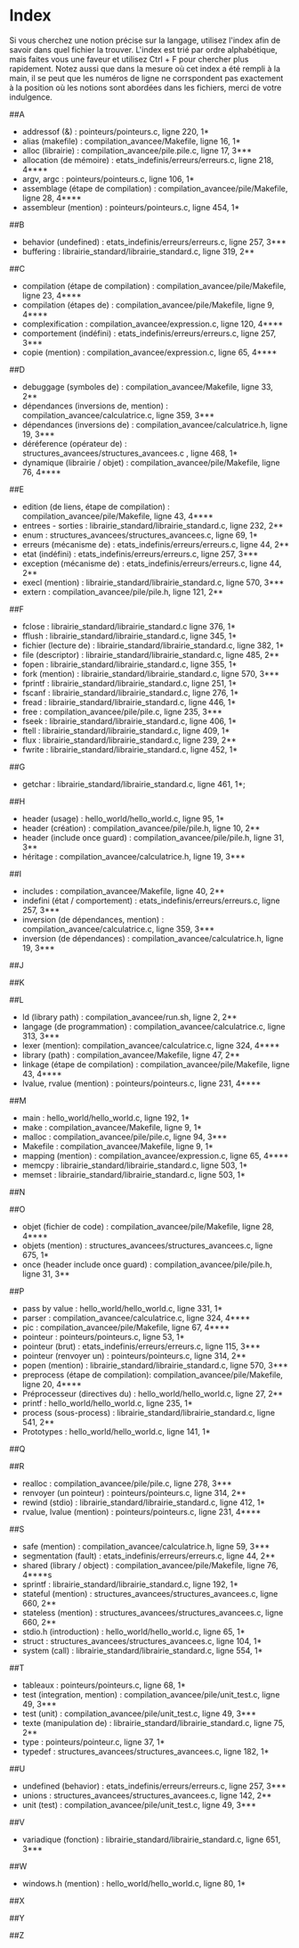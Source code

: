 #                                   Index

Si vous cherchez une notion précise sur la langage, utilisez l'index afin de
savoir dans quel fichier la trouver. L'index est trié par ordre alphabétique,
mais faites vous une faveur et utilisez Ctrl + F pour chercher plus rapidement.
Notez aussi que dans la mesure où cet index a été rempli à la main, il se peut
que les numéros de ligne ne corrspondent pas exactement à la position où les
notions sont abordées dans les fichiers, merci de votre indulgence.


##A
- addressof (&) : pointeurs/pointeurs.c, ligne 220, 1*
- alias (makefile) : compilation_avancee/Makefile, ligne 16, 1*
- alloc (librairie) : compilation_avancee/pile.pile.c, ligne 17, 3***
- allocation (de mémoire) : etats_indefinis/erreurs/erreurs.c, ligne 218, 4****
- argv, argc : pointeurs/pointeurs.c, ligne 106, 1*
- assemblage (étape de compilation) : compilation_avancee/pile/Makefile, ligne 28, 4****
- assembleur (mention) : pointeurs/pointeurs.c, ligne 454, 1*

##B
- behavior (undefined) : etats_indefinis/erreurs/erreurs.c, ligne 257, 3***
- buffering : librairie_standard/librairie_standard.c, ligne 319, 2**

##C
- compilation (étape de compilation) : compilation_avancee/pile/Makefile, ligne 23, 4****
- compilation (étapes de) : compilation_avancee/pile/Makefile, ligne 9, 4****
- complexification : compilation_avancee/expression.c, ligne 120, 4****
- comportement (indéfini) : etats_indefinis/erreurs/erreurs.c, ligne 257, 3***
- copie (mention) : compilation_avancee/expression.c, ligne 65, 4****

##D
- debuggage (symboles de) : compilation_avancee/Makefile, ligne 33, 2**
- dépendances (inversions de, mention) : compilation_avancee/calculatrice.c, ligne 359, 3***
- dépendances (inversions de) : compilation_avancee/calculatrice.h, ligne 19, 3***
- déréference (opérateur de) : structures_avancees/structures_avancees.c , ligne 468, 1*
- dynamique (librairie / objet) : compilation_avancee/pile/Makefile, ligne 76, 4****

##E
- edition (de liens, étape de compilation) : compilation_avancee/pile/Makefile, ligne 43, 4****
- entrees - sorties : librairie_standard/librairie_standard.c, ligne 232, 2**
- enum : structures_avancees/structures_avancees.c, ligne 69, 1*
- erreurs (mécanisme de) : etats_indefinis/erreurs/erreurs.c, ligne 44, 2**
- etat (indéfini) : etats_indefinis/erreurs/erreurs.c, ligne 257, 3***
- exception (mécanisme de) : etats_indefinis/erreurs/erreurs.c, ligne 44, 2**
- execl (mention) : librairie_standard/librairie_standard.c, ligne 570, 3***
- extern : compilation_avancee/pile/pile.h, ligne 121, 2**

##F
- fclose : librairie_standard/librairie_standard.c ligne 376, 1*
- fflush : librairie_standard/librairie_standard.c, ligne 345, 1*
- fichier (lecture de) : librairie_standard/librairie_standard.c, ligne 382, 1*
- file (descriptor) : librairie_standard/librairie_standard.c, ligne 485, 2**
- fopen : librairie_standard/librairie_standard.c, ligne 355, 1*
- fork (mention) : librairie_standard/librairie_standard.c, ligne 570, 3***
- fprintf : librairie_standard/librairie_standard.c, ligne 251, 1*
- fscanf : librairie_standard/librairie_standard.c, ligne 276, 1*
- fread : librairie_standard/librairie_standard.c, ligne 446, 1*
- free : compilation_avancee/pile/pile.c, ligne 235, 3***
- fseek : librairie_standard/librairie_standard.c, ligne 406, 1*
- ftell : librairie_standard/librairie_standard.c, ligne 409, 1*
- flux : librairie_standard/librairie_standard.c, ligne 239, 2**
- fwrite : librairie_standard/librairie_standard.c, ligne 452, 1*

##G
- getchar : librairie_standard/librairie_standard.c, ligne 461, 1*;

##H
- header (usage) : hello_world/hello_world.c, ligne 95, 1*
- header (création) : compilation_avancee/pile/pile.h, ligne 10, 2**
- header (include once guard) : compilation_avancee/pile/pile.h, ligne 31, 3**
- héritage : compilation_avancee/calculatrice.h, ligne 19, 3***

##I
- includes : compilation_avancee/Makefile, ligne 40, 2**
- indefini (état / comportement) : etats_indefinis/erreurs/erreurs.c, ligne 257, 3***
- inversion (de dépendances, mention) : compilation_avancee/calculatrice.c, ligne 359, 3***
- inversion (de dépendances) : compilation_avancee/calculatrice.h, ligne 19, 3***

##J

##K

##L
- ld (library path) : compilation_avancee/run.sh, ligne 2, 2**
- langage (de programmation) : compilation_avancee/calculatrice.c, ligne 313, 3***
- lexer (mention): compilation_avancee/calculatrice.c, ligne 324, 4****
- library (path) : compilation_avancee/Makefile, ligne 47, 2**
- linkage (étape de compilation) : compilation_avancee/pile/Makefile, ligne 43, 4****
- lvalue, rvalue (mention) : pointeurs/pointeurs.c, ligne 231, 4****

##M
- main : hello_world/hello_world.c, ligne 192, 1*
- make : compilation_avancee/Makefile, ligne 9, 1*
- malloc : compilation_avancee/pile/pile.c, ligne 94, 3***
- Makefile : compilation_avancee/Makefile, ligne 9, 1*
- mapping (mention) : compilation_avancee/expression.c, ligne 65, 4****
- memcpy : librairie_standard/librairie_standard.c, ligne 503, 1*
- memset : librairie_standard/librairie_standard.c, ligne 503, 1*

##N

##O
- objet (fichier de code) : compilation_avancee/pile/Makefile, ligne 28, 4****
- objets (mention) : structures_avancees/structures_avancees.c, ligne 675, 1*
- once (header include once guard) : compilation_avancee/pile/pile.h, ligne 31, 3**

##P
- pass by value : hello_world/hello_world.c, ligne 331, 1*
- parser : compilation_avancee/calculatrice.c, ligne 324, 4****
- pic : compilation_avancee/pile/Makefile, ligne 67, 4****
- pointeur : pointeurs/pointeurs.c, ligne 53, 1*
- pointeur (brut) : etats_indefinis/erreurs/erreurs.c, ligne 115, 3***
- pointeur (renvoyer un) : pointeurs/pointeurs.c, ligne 314, 2**
- popen (mention) : librairie_standard/librairie_standard.c, ligne 570, 3***
- preprocess (étape de compilation): compilation_avancee/pile/Makefile, ligne 20, 4****
- Préprocesseur (directives du) : hello_world/hello_world.c, ligne 27, 2**
- printf : hello_world/hello_world.c, ligne 235, 1*
- process (sous-process) : librairie_standard/librairie_standard.c, ligne 541, 2**
- Prototypes : hello_world/hello_world.c, ligne 141, 1*

##Q

##R
- realloc : compilation_avancee/pile/pile.c, ligne 278, 3***
- renvoyer (un pointeur) : pointeurs/pointeurs.c, ligne 314, 2**
- rewind (stdio) : librairie_standard/librairie_standard.c, ligne 412, 1*
- rvalue, lvalue (mention) : pointeurs/pointeurs.c, ligne 231, 4****

##S
- safe (mention) : compilation_avancee/calculatrice.h, ligne 59, 3***
- segmentation (fault) : etats_indefinis/erreurs/erreurs.c, ligne 44, 2**
- shared (library / object) : compilation_avancee/pile/Makefile, ligne 76, 4****s
- sprintf : librairie_standard/librairie_standard.c, ligne 192, 1*
- stateful (mention) : structures_avancees/structures_avancees.c, ligne 660, 2**
- stateless (mention) : structures_avancees/structures_avancees.c, ligne 660, 2**
- stdio.h (introduction) : hello_world/hello_world.c, ligne 65, 1*
- struct : structures_avancees/structures_avancees.c, ligne 104, 1*
- system (call) : librairie_standard/librairie_standard.c, ligne 554, 1*

##T
- tableaux : pointeurs/pointeurs.c, ligne 68, 1*
- test (integration, mention) : compilation_avancee/pile/unit_test.c, ligne 49, 3***
- test (unit) : compilation_avancee/pile/unit_test.c, ligne 49, 3***
- texte (manipulation de) : librairie_standard/librairie_standard.c, ligne 75, 2**
- type : pointeurs/pointeur.c, ligne 37, 1*
- typedef : structures_avancees/structures_avancees.c, ligne 182, 1*

##U
- undefined (behavior) : etats_indefinis/erreurs/erreurs.c, ligne 257, 3***
- unions : structures_avancees/structures_avancees.c, ligne 142, 2**
- unit (test) : compilation_avancee/pile/unit_test.c, ligne 49, 3***

##V
- variadique (fonction) : librairie_standard/librairie_standard.c, ligne 651, 3***

##W
- windows.h (mention) : hello_world/hello_world.c, ligne 80, 1*

##X

##Y

##Z
